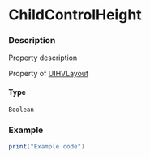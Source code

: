# ChildControlHeight
### Description
Property description

Property of [UIHVLayout](/classes/UIHVLayout/)

#### Type
`Boolean`

### Example
```lua
print("Example code")
```
